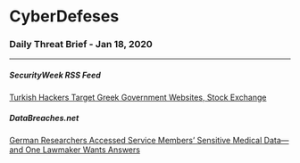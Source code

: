 # CyberDefeses
### Daily Threat Brief - Jan 18, 2020

 
-----
 
##### SecurityWeek RSS Feed
[Turkish Hackers Target Greek Government Websites, Stock Exchange](http://feedproxy.google.com/~r/Securityweek/~3/9uFFXFVVKYc/turkish-hackers-target-greek-government-websites-stock-exchange)
 
##### DataBreaches.net
[German Researchers Accessed Service Members’ Sensitive Medical Data—and One Lawmaker Wants Answers](https://www.databreaches.net/german-researchers-accessed-service-members-sensitive-medical-data-and-one-lawmaker-wants-answers/)
 
